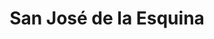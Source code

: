 ---
title: San José de la Esquina
url: /san-jose-de-la-esquina/
latitude: -33.113
longitude: -61.704
---